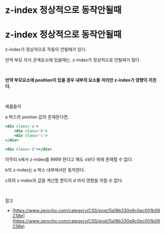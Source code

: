 # z-index 정상적으로 동작안될때

# z-index 정상적으로 동작안될때

z-index가 정상적으로 작동이 안될때가 있다.

만약 부모 자식 관계요소에 있을때는, z-index가 정상적으로 안될때가 많다.

<br>

**만약 부모요소에 position이 있을 경우 내부의 요소들 끼리만 z-index가 영향이 끼친다.**

<br>

예를들어

a 박스의 postion 값이 존재한다면,

```jsx
<div class='a'>
	<div class='b'>
	<div class='c'>
</div>

<div class='d'></div>
```

아무리 `b`에서 z-index를 9999 한다고 해도 `d`보다 위에 존재할 수 없다.

b의 z-index는 a 박스 내부에서만 동작한다.

c와의 z-index의 값을 계산할 뿐이지 d 까지 영향을 끼칠 수 없다.

<br>

참고

- [https://www.zerocho.com/category/CSS/post/5a18b330e9c0ec001b08238e](https://www.zerocho.com/category/CSS/post/5a18b330e9c0ec001b08238e)
